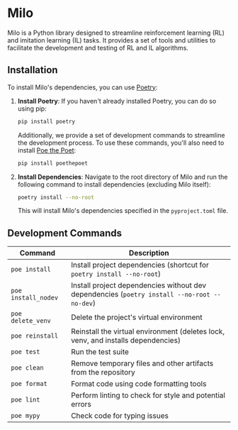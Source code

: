 # Milo

Milo is a Python library designed to streamline reinforcement learning (RL) and imitation learning (IL) tasks. It provides a set of tools and utilities to facilitate the development and testing of RL and IL algorithms.


## Installation

To install Milo's dependencies, you can use [Poetry](https://python-poetry.org/):

1. **Install Poetry**: If you haven't already installed Poetry, you can do so using pip:
   ```bash
   pip install poetry
   ```

   Additionally, we provide a set of development commands to streamline the development process. To use these commands, you'll also need to install [Poe the Poet](https://poethepoet.natn.io/index.html):
   ```bash
   pip install poethepoet
   ```

2. **Install Dependencies**: Navigate to the root directory of Milo and run the following command to install dependencies (excluding Milo itself):
   ```bash
   poetry install --no-root
   ```

   This will install Milo's dependencies specified in the `pyproject.toml` file.

## Development Commands

| Command             | Description                                                                                     |
|---------------------|-------------------------------------------------------------------------------------------------|
| `poe install`       | Install project dependencies (shortcut for `poetry install --no-root`)                          |
| `poe install_nodev` | Install project dependencies without dev dependencies (`poetry install --no-root --no-dev`)     |
| `poe delete_venv`   | Delete the project's virtual environment                                                        |
| `poe reinstall`     | Reinstall the virtual environment (deletes lock, venv, and installs dependencies)               |
| `poe test`          | Run the test suite                                                                              |
| `poe clean`         | Remove temporary files and other artifacts from the repository                                  |
| `poe format`        | Format code using code formatting tools                                                         |
| `poe lint`          | Perform linting to check for style and potential errors                                         |
| `poe mypy`          | Check code for typing issues                                                                    |